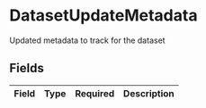 # DatasetUpdateMetadata

Updated metadata to track for the dataset


## Fields

| Field       | Type        | Required    | Description |
| ----------- | ----------- | ----------- | ----------- |